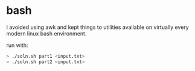 # bash

I avoided using awk and kept things to utilities available on virtually every
modern linux bash environment.

run with:
```bash
> ./soln.sh part1 <input.txt>
> ./soln.sh part2 <input.txt>
```